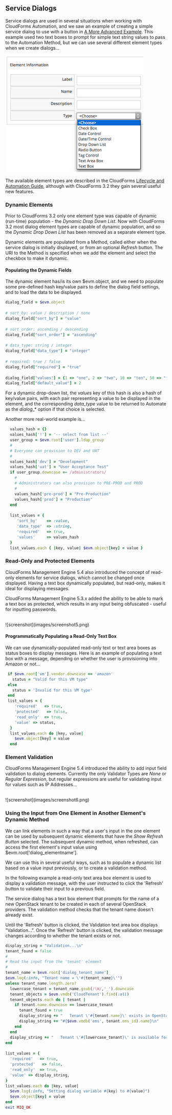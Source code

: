 ## Service Dialogs

Service dialogs are used in several situations when working with CloudForms Automation, and we saw an example of creating a simple service dialog to use with a button in [A More Advanced Example](../chapter7/a_more_advanced_example.md). This example used two text boxes to prompt for simple text string values to pass to the Automation Method, but we can use several different element types when we create dialogs...

![screenshot](images/screenshot3.png)

The available element types are described in the CloudForms [Lifecycle and Automation Guide](https://access.redhat.com/documentation/en-US/Red_Hat_CloudForms/3.2/html-single/Lifecycle_and_Automation_Guide/index.html#sect-Service_Dialogs), although with CloudForms 3.2 they gain several useful new features.

### Dynamic Elements

Prior to CloudForms 3.2 only one element type was capable of dynamic (run-time) population - the _Dynamic Drop Down List_. Now with CloudForms 3.2 most dialog element types are capable of dynamic population, and so the _Dynamic Drop Down List_ has been removed as a separate element type.

Dynamic elements are populated from a Method, called either when the service dialog is initially displayed, or from an optional _Refresh_ button. The URI to the Method is specified when we add the element and select the checkbox to make it dynamic.

#### Populating the Dynamic Fields

The dynamic element has/is its own $evm.object, and we need to populate some pre-defined hash key/value pairs to define the dialog field settings, and to load the data to be displayed. 

```ruby
dialog_field = $evm.object

# sort_by: value / description / none
dialog_field["sort_by"] = "value"

# sort_order: ascending / descending
dialog_field["sort_order"] = "ascending"

# data_type: string / integer
dialog_field["data_type"] = "integer"

# required: true / false
dialog_field["required"] = "true"

dialog_field["values"] = {1 => "one", 2 => "two", 10 => "ten", 50 => "fifty"}
dialog_field["default_value"] = 2
```

For a dynamic drop-down list, the _values_ key of this hash is also a hash of key/value pairs, with each pair representing a value to be displayed in the element, and the corresponding _data\_type_ value to be returned to Automate as the _dialog__* option if that choice is selected.

Another more real-world example is...

```ruby
  values_hash = {}
  values_hash['!'] = '-- select from list --'
  user_group = $evm.root['user'].ldap_group
  #
  # Everyone can provision to DEV and UAT
  #
  values_hash['dev'] = "Development"
  values_hash['uat'] = "User Acceptance Test"
  if user_group.downcase =~ /administrators/
    #
    # Administrators can also provision to PRE-PROD and PROD
    #
    values_hash['pre-prod'] = "Pre-Production"
    values_hash['prod'] = "Production"
  end

  list_values = {
     'sort_by'    => :value,
     'data_type'  => :string,
     'required'   => true,
     'values'     => values_hash
  }
  list_values.each { |key, value| $evm.object[key] = value }
```

### Read-Only and Protected Elements

CloudForms Management Engine 5.4 also introduced the concept of read-only elements for service dialogs, which cannot be changed once displayed. Having a text box dynamically populated, but read-only, makes it ideal for displaying messages.

CloudForms Management Engine 5.3.x added the ability to be able to mark a text box as protected, which results in any input being obfuscated - useful for inputting passwords.

<br>
![screenshot](images/screenshot5.png)

#### Programmatically Populating a Read-Only Text Box

We can use dynamically-populated read-only text or text area boxes as status boxes to display messages. Here is an example of populating a text box with a message, depending on whether the user is provisioning into Amazon or not...

```ruby
 if $evm.root['vm'].vendor.downcase == 'amazon' 
   status = "Valid for this VM type"
 else
   status = 'Invalid for this VM type'
 end
 list_values = {
    'required'   => true,
    'protected'   => false,
    'read_only'  => true,
    'value' => status,
  }
  list_values.each do |key, value| 
    $evm.object[key] = value
  end
```

### Element Validation

CloudForms Management Engine 5.4 introduced the ability to add input field validation to dialog elements. Currently the only Validator Types are _None_ or  _Regular Expression_, but regular expressions are useful for validating input for values such as IP Addresses...

<br>
![screenshot](images/screenshot6.png)

### Using the Input from One Element in Another Element's Dynamic Method

We can link elements in such a way that a user's input in the one element can be used by subsequent dynamic elements that have the _Show Refresh Button_ selected. The subsequent dynamic method, when refreshed, can access the first element's input value using $evm.root['dialog\_elementname'].

We can use this in several useful ways, such as to populate a dynamic list based on a value input previously, or to create a validation method.

In the following example a read-only text area box element is used to display a validation message, with the user instructed to click the 'Refresh' button to validate their input to a previous field.

The service dialog has a text box element that prompts for the name of a new OpenStack tenant to be created in each of several OpenStack providers. The validation method checks that the tenant name doesn't already exist.

Until the 'Refresh' button is clicked, the Validation text area box displays "Validation...". Once the 'Refresh' button is clicked, the validation message changes according to whether the tenant exists or not.


```ruby
display_string = "Validation...\n"
tenant_found = false
#
# Read the input from the 'tenant' element
#
tenant_name = $evm.root['dialog_tenant_name']
$evm.log(:info, "Tenant name = \'#{tenant_name}\'")
unless tenant_name.length.zero?
  lowercase_tenant = tenant_name.gsub(/\W/,'_').downcase
  tenant_objects = $evm.vmdb('CloudTenant').find(:all)
  tenant_objects.each do | tenant |
    if tenant.name.downcase == lowercase_tenant
      tenant_found = true
      display_string += "   Tenant \'#{tenant.name}\' exists in OpenStack Provider: " 
      display_string += "#{$evm.vmdb('ems', tenant.ems_id).name}\n"
    end
  end
  display_string += "   Tenant \'#{lowercase_tenant}\' is available for use" unless tenant_found
end

list_values = {
  'required'   => true,
  'protected'   => false,
  'read_only'  => true,
  'value' => display_string,
}
list_values.each do |key, value| 
  $evm.log(:info, "Setting dialog variable #{key} to #{value}")
  $evm.object[key] = value
end
exit MIQ_OK
```

